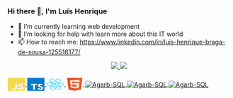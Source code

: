 ### Hi there 👋, I'm Luís Henrique

- 🌱 I’m currently learning web development
- 🤔 I’m looking for help with learn more about this IT world
- 📫 How to reach me: https://www.linkedin.com/in/luis-henrique-braga-de-sousa-125516177/

<div align="center">
  <a href="https://github.com/AgarbSpace">
  <img height="180em" src="https://github-readme-stats.vercel.app/api?username=AgarbSpace&show_icons=true&theme=dracula&include_all_commits=true&count_private=true"/>
  <img height="180em" src="https://github-readme-stats.vercel.app/api/top-langs/?username=AgarbSpace&layout=compact&langs_count=7&theme=dracula"/>
</div>
  
  <div style="display: inline_block"><br>
  <img align="center" alt="Agarb-Js" height="30" width="40" src="https://raw.githubusercontent.com/devicons/devicon/master/icons/javascript/javascript-plain.svg">
  <img align="center" alt="Agarb-Ts" height="30" width="40" src="https://raw.githubusercontent.com/devicons/devicon/master/icons/typescript/typescript-plain.svg">
  <img align="center" alt="Agarb-React" height="30" width="40" src="https://raw.githubusercontent.com/devicons/devicon/master/icons/react/react-original.svg">
  <img align="center" alt="Agarb-HTML" height="30" width="40" src="https://raw.githubusercontent.com/devicons/devicon/master/icons/html5/html5-original.svg">
  <img align="center" alt="Agarb-SQL" height="30" width="40"
src="https://cdn.jsdelivr.net/gh/devicons/devicon/icons/postgresql/postgresql-original-wordmark.svg" />
  <img align="center" alt="Agarb-SQL" height="30" width="40"
src="https://cdn.jsdelivr.net/gh/devicons/devicon/icons/nodejs/nodejs-original-wordmark.svg" />
  <img align="center" alt="Agarb-SQL" height="30" width="40"
src="https://cdn.jsdelivr.net/gh/devicons/devicon/icons/linux/linux-original.svg" />
 
